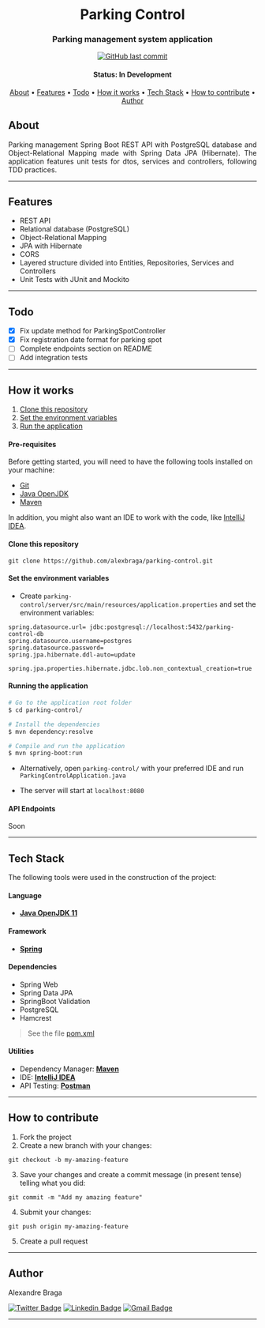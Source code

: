 <h1 align="center">
  Parking Control
</h1>

<h3 align="center">
  Parking management system application
</h3>

<p align="center">
  <a href="https://github.com/alexbraga/parking-control/commits/master"><img alt="GitHub last commit" src="https://img.shields.io/github/last-commit/alexbraga/parking-control"></a>
  <!-- <a href="https://heroku.com"><img alt="Heroku build status" src="https://img.shields.io/github/deployments/alexbraga/parking-control/parking-control-server?label=heroku&logo=heroku"></a> -->
  <!-- <a href="https://app.netlify.com"><img alt="Netlify build status" src="https://img.shields.io/netlify/d51f97e2-2c56-44a0-9b2d-bb4449b84098?logo=netlify"></a> -->
  <!-- <a href="https://github.com/alexbraga/parking-control/blob/master/LICENSE"><img alt="GitHub license" src="https://img.shields.io/github/license/alexbraga/parking-control?label=license"></a> -->
</p>

<h4 align="center">
	 Status: In Development
</h4>

<p align="center">
 <a href="#about">About</a> •
 <a href="#features">Features</a> •
 <a href="#todo">Todo</a> •
 <a href="#how-it-works">How it works</a> •
 <a href="#tech-stack">Tech Stack</a> •
 <a href="#how-to-contribute">How to contribute</a> •
 <a href="#author">Author</a> <!--•
 <a href="#license">License</a> -->
</p>

## About

<p align="justify">Parking management Spring Boot REST API with PostgreSQL database and Object-Relational Mapping made with Spring Data JPA (Hibernate). The application features unit tests for dtos, services and controllers, following TDD practices.</p>

---

## Features

- REST API
- Relational database (PostgreSQL)
- Object-Relational Mapping
- JPA with Hibernate
- CORS
- Layered structure divided into Entities, Repositories, Services and Controllers
- Unit Tests with JUnit and Mockito

---

## Todo

- [x] Fix update method for ParkingSpotController
- [x] Fix registration date format for parking spot
- [ ] Complete endpoints section on README
- [ ] Add integration tests

---

## How it works

1. <a href="#clone-this-repository">Clone this repository</a>
2. <a href="#set-the-environment-variables">Set the environment variables</a>
3. <a href="#running-the-application">Run the application</a>

#### Pre-requisites

Before getting started, you will need to have the following tools installed on your machine:

- [Git](https://git-scm.com)
- [Java OpenJDK](https://www.oracle.com/java/technologies/downloads/)
- [Maven](https://maven.apache.org/)

In addition, you might also want an IDE to work with the code, like
[IntelliJ IDEA](https://www.jetbrains.com/idea/).

#### Clone this repository

```
git clone https://github.com/alexbraga/parking-control.git
```

#### Set the environment variables
- Create `parking-control/server/src/main/resources/application.properties` and set the environment variables:

```
spring.datasource.url= jdbc:postgresql://localhost:5432/parking-control-db
spring.datasource.username=postgres
spring.datasource.password=
spring.jpa.hibernate.ddl-auto=update

spring.jpa.properties.hibernate.jdbc.lob.non_contextual_creation=true
```

#### Running the application

```bash
# Go to the application root folder
$ cd parking-control/

# Install the dependencies
$ mvn dependency:resolve

# Compile and run the application
$ mvn spring-boot:run
```

- Alternatively, open `parking-control/` with your preferred IDE and run `ParkingControlApplication.java`

- The server will start at `localhost:8080`

#### API Endpoints

Soon

---

## Tech Stack

The following tools were used in the construction of the project:

#### **Language**

- **[Java OpenJDK 11](https://www.oracle.com/java/technologies/downloads/)**

#### **Framework**

- **[Spring](https://spring.io/)**

#### **Dependencies**

- Spring Web
- Spring Data JPA
- SpringBoot Validation
- PostgreSQL
- Hamcrest

> See the file
> [pom.xml](https://github.com/alexbraga/parking-control/blob/master/server/pom.xml)

#### **Utilities**

- Dependency Manager: **[Maven](https://maven.apache.org/)**
- IDE: **[IntelliJ IDEA](https://www.jetbrains.com/idea/)**
- API Testing: **[Postman](https://postman.com)**

---

## How to contribute

1. Fork the project
2. Create a new branch with your changes:
```
git checkout -b my-amazing-feature
```
3. Save your changes and create a commit message (in present tense) telling what you did:
```
git commit -m "Add my amazing feature"
```
4. Submit your changes:
```
git push origin my-amazing-feature
```
5. Create a pull request

---

## Author

<p>Alexandre Braga</p>

[![Twitter Badge](https://img.shields.io/badge/-@_alex_braga-1ca0f1?style=flat-square&labelColor=1ca0f1&logo=twitter&logoColor=white)](https://twitter.com/_alex_braga)
[![Linkedin Badge](https://img.shields.io/badge/-Alexandre%20Braga-blue?style=flat-square&logo=Linkedin&logoColor=white)](https://www.linkedin.com/in/alexgbraga/)
[![Gmail Badge](https://img.shields.io/badge/-contato@alexbraga.com.br-c14438?style=flat-square&logo=Gmail&logoColor=white)](mailto:contato@alexbraga.com.br)

---

<!-- ## License

This project is under the [MIT License](./LICENSE). -->

